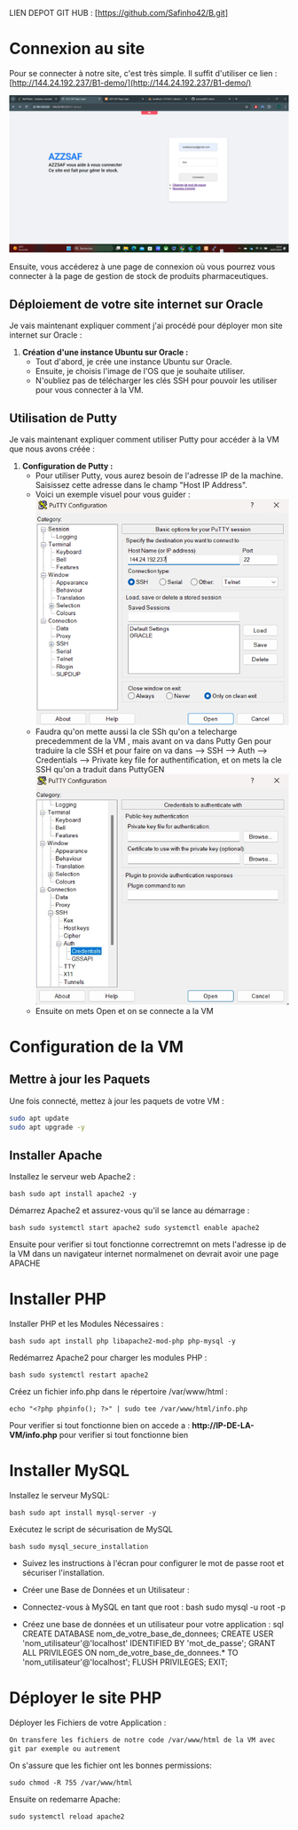 LIEN DEPOT GIT HUB : [https://github.com/Safinho42/B.git]

# Connexion au site

Pour se connecter à notre site, c'est très simple. Il suffit d'utiliser ce lien :  
[http://144.24.192.237/B1-demo/](http://144.24.192.237/B1-demo/)

![Capture d'écran site Oracle](Capture_d'ecran_site_oracle.png)

Ensuite, vous accéderez à une page de connexion où vous pourrez vous connecter à la page de gestion de stock de produits pharmaceutiques.

## Déploiement de votre site internet sur Oracle

Je vais maintenant expliquer comment j'ai procédé pour déployer mon site internet sur Oracle :

1. **Création d'une instance Ubuntu sur Oracle :**
   - Tout d'abord, je crée une instance Ubuntu sur Oracle.
   - Ensuite, je choisis l'image de l'OS que je souhaite utiliser.
   - N'oubliez pas de télécharger les clés SSH pour pouvoir les utiliser pour vous connecter à la VM.

## Utilisation de Putty

Je vais maintenant expliquer comment utiliser Putty pour accéder à la VM que nous avons créée :

1. **Configuration de Putty :**
   - Pour utiliser Putty, vous aurez besoin de l'adresse IP de la machine. Saisissez cette adresse dans le champ "Host IP Address".
   - Voici un exemple visuel pour vous guider :  
     ![Utilisation de Putty](image_2.png)
   - Faudra qu'on mette aussi la cle SSh qu'on a telecharge precedemment de la VM , mais avant on va dans Putty Gen pour traduire la cle SSH et pour faire on va dans --> SSH --> Auth --> Credentials --> Private key file for authentification, et on mets la cle SSH qu'on a traduit dans PuttyGEN
     ![Utilisation de Putty](image_3.jpg)
   - Ensuite on mets Open et on se connecte a la VM

# Configuration de la VM

## Mettre à jour les Paquets

Une fois connecté, mettez à jour les paquets de votre VM :

```bash
sudo apt update
sudo apt upgrade -y
```

## Installer Apache

Installez le serveur web Apache2 :

```
bash sudo apt install apache2 -y
```

Démarrez Apache2 et assurez-vous qu'il se lance au démarrage :

```
bash sudo systemctl start apache2 sudo systemctl enable apache2
```

Ensuite pour verifier si tout fonctionne correctremnt on mets l'adresse ip de la VM dans un navigateur internet normalmenet on devrait avoir une page APACHE

# Installer PHP

Installer PHP et les Modules Nécessaires :

```
bash sudo apt install php libapache2-mod-php php-mysql -y
```

Redémarrez Apache2 pour charger les modules PHP :

```
bash sudo systemctl restart apache2
```

Créez un fichier info.php dans le répertoire /var/www/html :

```
echo "<?php phpinfo(); ?>" | sudo tee /var/www/html/info.php
```

Pour verifier si tout fonctionne bien on accede a : <b>http://IP-DE-LA-VM/info.php</b> pour verifier si tout fonctionne bien

# Installer MySQL

Installez le serveur MySQL:

```
bash sudo apt install mysql-server -y
```

Exécutez le script de sécurisation de MySQL

```
bash sudo mysql_secure_installation
```

- Suivez les instructions à l'écran pour configurer le mot de passe root et sécuriser l'installation.

- Créer une Base de Données et un Utilisateur :

- Connectez-vous à MySQL en tant que root : bash sudo mysql -u root -p

- Créez une base de données et un utilisateur pour votre application : sql CREATE DATABASE nom_de_votre_base_de_donnees; CREATE USER 'nom_utilisateur'@'localhost' IDENTIFIED BY 'mot_de_passe'; GRANT ALL PRIVILEGES ON nom_de_votre_base_de_donnees.\* TO 'nom_utilisateur'@'localhost'; FLUSH PRIVILEGES; EXIT;

# Déployer le site PHP

Déployer les Fichiers de votre Application :

```
On transfere les fichiers de notre code /var/www/html de la VM avec git par exemple ou autrement
```

On s'assure que les fichier ont les bonnes permissions:

```
sudo chmod -R 755 /var/www/html
```

Ensuite on redemarre Apache:

```
sudo systemctl reload apache2
```
